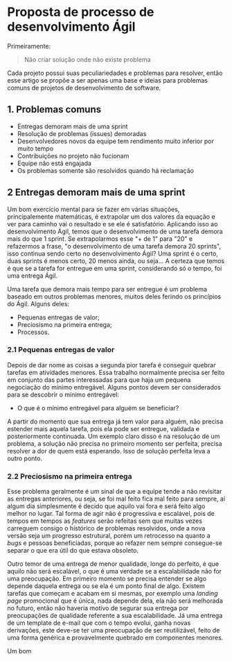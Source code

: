 # Proposta de processo de desenvolvimento Ágil

Primeiramente:

> Não criar solução onde não existe problema

Cada projeto possui suas peculiariedades e problemas para resolver, então esse artigo se propõe a ser apenas uma base e ideias para problemas comuns de projetos de desenvolvimento de software.

## 1. Problemas comuns

- Entregas demoram mais de uma sprint
- Resolução de problemas (issues) demoradas
- Desenvolvedores novos da equipe tem rendimento muito inferior por muito tempo
- Contribuições no projeto não fucionam
- Equipe não está engajada
- Os problemas somente são resolvidos quando há reclamação

## 2 Entregas demoram mais de uma sprint

Um bom exercício mental para se fazer em várias situações, principalemente matemáticas, é extrapolar um dos valores da equação e ver para caminho vai o resultado e se ele é satisfatório. Aplicando isso ao desenvolvimento Ágil, temos que o desenvolvimento de uma tarefa demora mais do que 1 sprint. Se extrapolarmos esse "+ de 1" para "20" e refazermos a frase, "o desenvolvimento de uma tarefa demora 20 sprints", isso continua sendo certo no desenvolvimento Ágil? Uma sprint é o certo, duas sprints é menos certo, 20 menos ainda, ou seja... A certeza que temos é que se a tarefa for entregue em uma sprint, considerando só o tempo, foi uma entrega Ágil.

Uma tarefa que demora mais tempo para ser entregue é um problema baseado em outros problemas menores, muitos deles ferindo os princípios do Ágil. Alguns deles:

- Pequenas entregas de valor;
- Preciosismo na primeira entrega;
- Processos.

### 2.1 Pequenas entregas de valor

Depois de dar nome as coisas a segunda pior tarefa é conseguir quebrar tarefas em atividades menores. Essa trabalho normalmente precisa ser feito em conjunto das partes interessadas para que haja um pequena negociação do mínimo entregável. Alguns pontos devem ser considerados para se descobrir o mínimo entregável:

- O que é o mínimo entregável para alguém se beneficiar?

A partir do momento que sua entrega já tem valor para alguém, não precisa estender mais aquela tarefa, pois ela pode ser entregue, validada e posteriormente continuada. Um exemplo claro disso é na resolução de um problema, a solução não precisa no primeiro momento ser perfeita, precisa resolver a dor de quem está esperando. Isso de solução perfeita leva a outro ponto.

### 2.2 Preciosismo na primeira entrega

Esse problema geralmente é um sinal de que a equipe tende a não revisitar as entregas anteriores, ou seja, se foi mal feito fica mal feito para sempre, aí algum dia simplesmente é decido que aquilo vai fora e será feito algo melhor no lugar. Tal forma de agir não é progressiva e escalável, pois de tempos em tempos as _features_ serão refeitas sem que muitas vezes carreguem consigo o histórico de problemas resolvidos, onde a nova versão seja um progresso estrutural, porém um retrocesso na quanto a _bugs_ e pessoas beneficiadas, porque ao refazer nem sempre consegue-se separar o que era útil do que estava obsoleto.

Outro temor de uma entrega de menor qualidade, longe do perfeito, é que aquilo não será escalável, o que é uma verdade se a escalabilidade não for uma preocupação. Em primeiro momento se precisa entender se algo depende daquela entrega ou se ela é um ponto final de algo. Existem tarefas que começam e acabam em si mesmas, por exemplo uma _landing page_ promocional que é única, nada depende dela, ela não será melhorada no futuro, então não haveria motivo de segurar sua entrega por preocupações de qualidade referente a sua escalabilidade. Já uma entrega de um template de e-mail que com o tempo evolui, ganha novas derivações, este deve-se ter uma preocupação de ser reutilizável, feito de uma forma genérica e provavelmente quebrado em componentes menores.

Um bom
